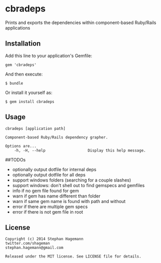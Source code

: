 # cbradeps

Prints and exports the dependencies within component-based Ruby/Rails applications

## Installation

Add this line to your application's Gemfile:

    gem 'cbradeps'

And then execute:

    $ bundle

Or install it yourself as:

    $ gem install cbradeps

## Usage

    cbradeps [application path]
    
    Component-based Ruby/Rails dependency grapher.
    
    Options are...
        -h, -H, --help                   Display this help message.

##TODOs

* optionally output dotfile for internal deps
* optionally output dotfile for all deps
* support windows folders (searching for a couple slashes)
* support windows: don't shell out to find gemspecs and gemfiles
* info if no gem file found for gem
* warn if gem has name different than folder
* warn if same gem name is found with path and without
* error if there are multiple gem specs
* error if there is not gem file in root


## License

    Copyright (c) 2014 Stephan Hagemann
    twitter.com/shageman
    stephan.hagemann@gmail.com

    Released under the MIT license. See LICENSE file for details.
